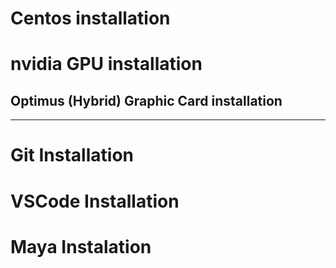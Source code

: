 # Centos installation

# nvidia GPU installation

## Optimus (Hybrid) Graphic Card installation

---

# Git Installation
# VSCode Installation
# Maya Instalation
# 
